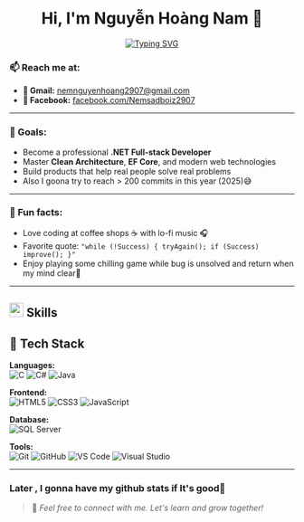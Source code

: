 
<h1 align="center"><b>Hi, I'm Nguyễn Hoàng Nam 👋</b></h1>

<!--  -->
<p align ="center"> 
      <a href="https://git.io/typing-svg"><img src="https://readme-typing-svg.demolab.com?font=Fira+Code&pause=1000&color=E131F7&width=435&lines=Hi+there+!%F0%9F%91%8B%F0%9F%8F%BC%F0%9F%98%80;I+am+Nguy%E1%BB%85n+Ho%C3%A0ng+Nam+%F0%9F%8C%B1;I+love+going+cafe+with+vibe+studying+for+code+%F0%9F%8C%88+%E2%98%95;On-going+learning+C%23+%F0%9F%91%BE;Hope+you+have+a+good+days+%F0%9F%92%AB" alt="Typing SVG" /></a>
</p>

### 📫 Reach me at:
- **📧 Gmail:** [nemnguyenhoang2907@gmail.com](mailto:nemnguyenhoang2907@gmail.com)  
- **📘 Facebook:** [facebook.com/Nemsadboiz2907](https://www.facebook.com/Nemsadboiz2907)
---
### 🎯 Goals:
- Become a professional **.NET Full-stack Developer**
- Master **Clean Architecture**, **EF Core**, and modern web technologies
- Build products that help real people solve real problems
- Also I goona try to reach > 200 commits in this year (2025)😅
---
### 🧠 Fun facts:
- Love coding at coffee shops ☕ with lo-fi music 🎧  
- Favorite quote: `"while (!Success) { tryAgain(); if (Success) improve(); }"`  
- Enjoy playing some chilling game while bug is unsolved and return when my mind clear🚀
---

## <img src="https://media2.giphy.com/media/QssGEmpkyEOhBCb7e1/giphy.gif?cid=ecf05e47a0n3gi1bfqntqmob8g9aid1oyj2wr3ds3mg700bl&rid=giphy.gif" width ="25"><b> Skills</b>

## 🧰 Tech Stack

**Languages:**  
![C](https://img.shields.io/badge/C-%2300599C.svg?style=for-the-badge&logo=c&logoColor=white)
![C#](https://img.shields.io/badge/C%23-%23239120.svg?style=for-the-badge&logo=c-sharp&logoColor=white)
![Java](https://img.shields.io/badge/Java-%23ED8B00.svg?style=for-the-badge&logo=java&logoColor=white)

**Frontend:**  
![HTML5](https://img.shields.io/badge/HTML5-%23E34F26.svg?style=for-the-badge&logo=html5&logoColor=white)
![CSS3](https://img.shields.io/badge/CSS3-%231572B6.svg?style=for-the-badge&logo=css3&logoColor=white)
![JavaScript](https://img.shields.io/badge/JavaScript-%23F7DF1E.svg?style=for-the-badge&logo=javascript&logoColor=black)

**Database:**  
![SQL Server](https://img.shields.io/badge/Microsoft%20SQL%20Server-CC2927?style=for-the-badge&logo=microsoftsqlserver&logoColor=white)

**Tools:**  
![Git](https://img.shields.io/badge/git-%23F05033.svg?style=for-the-badge&logo=git&logoColor=white)
![GitHub](https://img.shields.io/badge/github-%23121011.svg?style=for-the-badge&logo=github&logoColor=white)
![VS Code](https://img.shields.io/badge/VSCode-%23007ACC.svg?style=for-the-badge&logo=visual-studio-code&logoColor=white)
![Visual Studio](https://img.shields.io/badge/Visual%20Studio-5C2D91.svg?style=for-the-badge&logo=visual-studio&logoColor=white)

---
### Later , I gonna have my github stats if It's good🥰
> 🤝 *Feel free to connect with me. Let's learn and grow together!*









